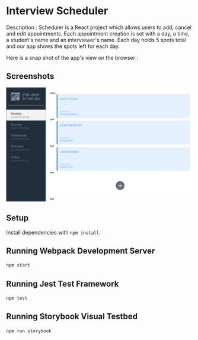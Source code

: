 # Interview Scheduler

Description : 
Scheduler is a React project which allows users to add, cancel and edit appointments.
Each appointment creation is set with a day, a time, a student's name and an interviewer's name.
Each day holds 5 spots total and our app shows the spots left for each day.

Here is a snap shot of the app's view on the browser : 

## Screenshots
!["Scheduler"](docs/Scheduler.png)


## Setup

Install dependencies with `npm install`.

## Running Webpack Development Server

```sh
npm start
```

## Running Jest Test Framework

```sh
npm test
```

## Running Storybook Visual Testbed

```sh
npm run storybook
```
